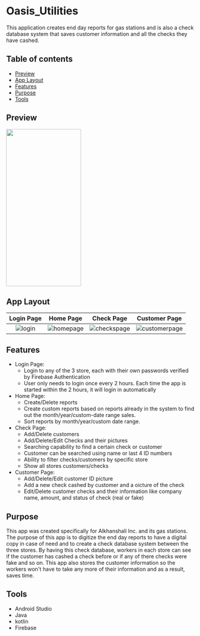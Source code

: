 # Oasis_Utilities

This application creates end day reports for gas stations and is also a check database system that saves customer information and all the checks they have cashed. 

## Table of contents
* [Preview](#preview)
* [App Layout](#app-layout)
* [Features](#features)
* [Purpose](#purpose)
* [Tools](#tools)

## Preview

<img src="score-tracker-gif.gif" width="200" height="420"/>

## App Layout

Login Page            |  Home Page | Check Page | Customer Page
:-------------------------:|:-------------------------:|:-------------------------:|:-------------------------:
![login](https://user-images.githubusercontent.com/33325959/103325126-30413500-49ff-11eb-9836-6d9eb5746c7b.png)  | ![homepage](https://user-images.githubusercontent.com/33325959/103325123-2b7c8100-49ff-11eb-9797-47122e2c24a9.png) | ![checkspage](https://user-images.githubusercontent.com/33325959/103325129-333c2580-49ff-11eb-84e8-ca74c75c7a56.png) | ![customerpage](https://user-images.githubusercontent.com/33325959/103325132-359e7f80-49ff-11eb-89a7-36b354c23523.png)

## Features

* Login Page: 
	* Login to any of the 3 store, each with their own passwords verified by Firebase Authentication
	* User only needs to login once every 2 hours. Each time the app is started within the 2 hours, it will login in automatically
* Home Page: 
	* Create/Delete reports
	* Create custom reports based on reports already in the system to find out the month/year/custom-date range sales.
	* Sort reports by month/year/custom date range.
* Check Page: 
	* Add/Delete customers
	* Add/Delete/Edit Checks and their pictures
	* Searching capability to find a certain check or customer
	* Customer can be searched using name or last 4 ID numbers
	* Ability to filter checks/customers by specific store 
	* Show all stores customers/checks
* Customer Page:
	* Add/Delete/Edit customer ID picture
	* Add a new check cashed by customer and a oicture of the check
	* Edit/Delete customer checks and their information like company name, amount, and status of check (real or fake)

## Purpose
This app was created specifically for Alkhanshali Inc. and its gas stations. The purpose of this app is to digitize the end day reports to have a digital copy
in case of need and to create a check database system between the three stores. By having this check database, workers in each store can see if the customer
has cashed a check before or if any of there checks were fake and so on. This app also stores the customer information so the workers won't have to take 
any more of their information and as a result, saves time.
	
## Tools
* Android Studio
* Java
* kotlin
* Firebase
